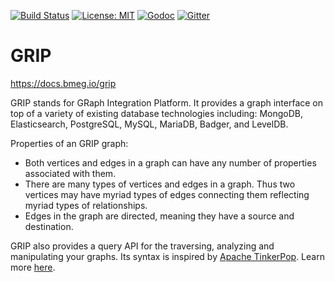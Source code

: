 [![Build Status](https://travis-ci.org/ohsu-comp-bio/funnel.svg?branch=master)](https://travis-ci.org/bmeg/grip)
[![License: MIT](https://img.shields.io/badge/License-MIT-yellow.svg)](https://opensource.org/licenses/MIT)
[![Godoc](https://img.shields.io/badge/godoc-ref-blue.svg)](http://godoc.org/github.com/bmeg/grip)
[![Gitter](https://badges.gitter.im/bmeg/grip.svg)](https://gitter.im/bmeg/grip)

# GRIP

https://docs.bmeg.io/grip

GRIP stands for GRaph Integration Platform. It provides a graph interface on top of a variety of existing database technologies including: MongoDB, Elasticsearch, PostgreSQL, MySQL, MariaDB, Badger, and LevelDB.

Properties of an GRIP graph:

* Both vertices and edges in a graph can have any number of properties associated with them.
* There are many types of vertices and edges in a graph. Thus two vertices may have myriad types of edges
  connecting them reflecting myriad types of relationships.
* Edges in the graph are directed, meaning they have a source and destination.

GRIP also provides a query API for the traversing, analyzing and manipulating your graphs. Its syntax is inspired by
[Apache TinkerPop](http://tinkerpop.apache.org/). Learn more [here](https://bmeg.github.io/grip/docs/queries/getting_started).
